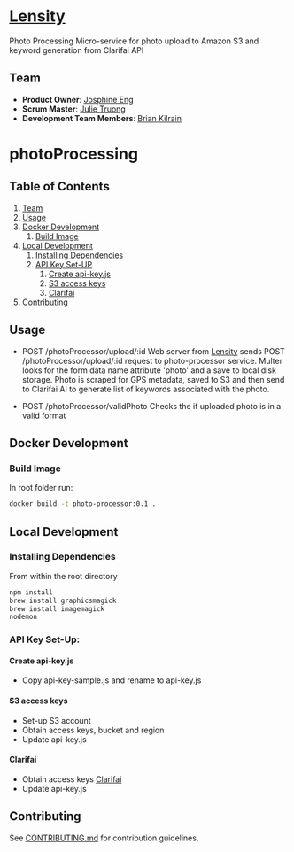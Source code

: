 # [Lensity](https://github.com/preposterous-kumquat/preposterous-kumquat)

Photo Processing Micro-service for photo upload to Amazon S3 and keyword generation from Clarifai API

## Team
  - __Product Owner__: [Josphine Eng](https://github.com/ChirpingMermaid)
  - __Scrum Master__: [Julie Truong](https://github.com/Truong-Julie)
  - __Development Team Members__: [Brian Kilrain](https://github.com/bkilrain)

# photoProcessing

## Table of Contents

1. [Team](#team)
1. [Usage](#usage)
1. [Docker Development](#docker-development)
    1. [Build Image](#build-image)
1. [Local Development](#local-development)
    1. [Installing Dependencies](#installing-dependencies)
    1. [API Key Set-UP](#api-key-set-up)
        1. [Create api-key.js](#create-api-key.js)
        1. [S3 access keys](#s3-access-keys)
        1. [Clarifai](#clarifai)
1. [Contributing](#contributing)

## Usage

- POST /photoProcessor/upload/:id 
Web server from [Lensity](https://github.com/preposterous-kumquat/preposterous-kumquat) sends POST /photoProcessor/upload/:id request to photo-processor service. Multer looks for the form data name attribute 'photo' and a save to local disk storage. Photo is scraped for GPS metadata, saved to S3 and then send to Clarifai AI to generate list of keywords associated with the photo.

- POST /photoProcessor/validPhoto
Checks the if uploaded photo is in a valid format

## Docker Development

### Build Image

In root folder run:
```sh
docker build -t photo-processor:0.1 .
```

## Local Development

### Installing Dependencies
From within the root directory
```sh
npm install
brew install graphicsmagick
brew install imagemagick
nodemon
```

### API Key Set-Up:
#### Create api-key.js

* Copy api-key-sample.js and rename to api-key.js

#### S3 access keys
* Set-up S3 account
* Obtain access keys, bucket and region
* Update api-key.js

#### Clarifai
* Obtain access keys [Clarifai](https://developer.clarifai.com/signup/)
* Update api-key.js


## Contributing

See [CONTRIBUTING.md](CONTRIBUTING.md) for contribution guidelines.
